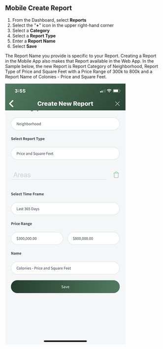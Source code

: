 ## Mobile Create Report

1. From the Dashboard, select **Reports**
2. Select the "**+**" icon in the upper right-hand corner
3. Select a **Category**
4. Select a **Report Type**
5. Enter a **Report Name**
6. Select **Save**

The Report Name you provide is specific to your Report. Creating a Report in the Mobile App also makes that Report available in the Web App. In the Sample below, the new Report is Report Category of Neighborhood, Report Type of Price and Square Feet with a Price Range of 300k to 800k and a Report Name of Colonies - Price and Square Feet.

![mobile_create_report](../images/reda_mobile_create_report_03.PNG)
